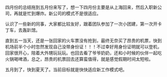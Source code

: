 四月份的总结拖到五月份来写了，想一下四月份主要是从上海回来，然后入职新公司，再就是忙到爆炸。新公司的模式不是很适应。

认识了一些新的同事，大家都比较友好，跟着团队参加了一次小团建，第一次开卡丁车，去轰趴馆。

直到五一当天，还是一张回家的火车票没有抢到，最终无奈买了昂贵的机票，快到机场前半个小时忽然发现自己没带身份证！！！不过幸好用身份证明就可以登机，回家很开心，陪着大外甥玩玩玩。也回去看了爷爷奶奶，还和小时候的伙伴一起吃火锅喝啤酒，总之，昂贵的机票回去还算蛮值得，就是感觉假期时间太短啦。

五月到了，快到夏天了。当前目标就是快快适应新工作模式吧。
